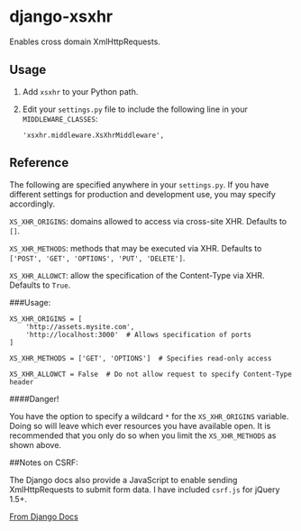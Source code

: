 # django-xsxhr


Enables cross domain XmlHttpRequests.

## Usage

1. Add ``xsxhr`` to your Python path.

2. Edit your ``settings.py`` file to include the following line in your ``MIDDLEWARE_CLASSES``: 

    ``'xsxhr.middleware.XsXhrMiddleware',``
    
## Reference

The following are specified anywhere in your ``settings.py``. If you have different settings for production and development use, you may specify accordingly.

``XS_XHR_ORIGINS``: domains allowed to access via cross-site XHR. Defaults to ``[]``.

``XS_XHR_METHODS``: methods that may be executed via XHR. Defaults to ``['POST', 'GET', 'OPTIONS', 'PUT', 'DELETE']``.

``XS_XHR_ALLOWCT``: allow the specification of the Content-Type via XHR. Defaults to ``True``.

###Usage:

    XS_XHR_ORIGINS = [
        'http://assets.mysite.com',
        'http://localhost:3000'  # Allows specification of ports
    ]
    
    XS_XHR_METHODS = ['GET', 'OPTIONS']  # Specifies read-only access
    
    XS_XHR_ALLOWCT = False  # Do not allow request to specify Content-Type header
    

####Danger!

You have the option to specify a wildcard ``*`` for the ``XS_XHR_ORIGINS`` variable. Doing so will leave which ever resources you have available open. It is recommended that you only do so when you limit the ``XS_XHR_METHODS`` as shown above.


##Notes on CSRF:

The Django docs also provide a JavaScript to enable sending XmlHttpRequests to submit form data. I have included ``csrf.js`` for jQuery 1.5+. 

[From Django Docs](https://docs.djangoproject.com/en/dev/ref/contrib/csrf/)